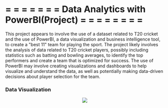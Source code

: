 # = = = = = = = Data Analytics with PowerBI(Project) = = = = = = = = 
This project appears to involve the use of a dataset related to T20 cricket and the use of PowerBI, a data visualization and business intelligence tool, to create a "best 11" team for playing the sport. The project likely involves the analysis of data related to T20 cricket players, possibly including statistics such as batting and bowling averages, to identify the top performers and create a team that is optimized for success. The use of PowerBI may involve creating visualizations and dashboards to help visualize and understand the data, as well as potentially making data-driven decisions about player selection for the team.


### Data Visualization <br>

<p align="center"><img src='https://i.postimg.cc/bvrLMHV1/Cricket.png'><p align="center">
